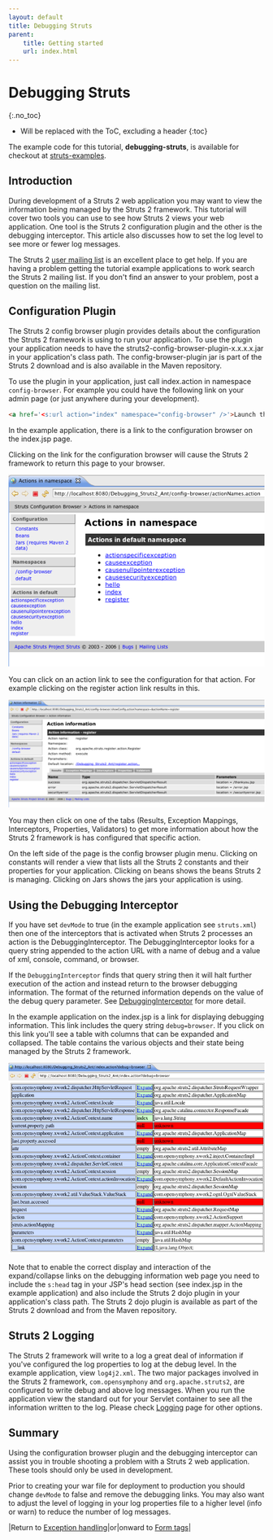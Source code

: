 ```yaml
---
layout: default
title: Debugging Struts
parent:
    title: Getting started
    url: index.html
---
```


# Debugging Struts
{:.no_toc}

* Will be replaced with the ToC, excluding a header
{:toc}

The example code for this tutorial, **debugging-struts**, is available for checkout at [struts-examples](https://github.com/apache/struts-examples).

## Introduction

During development of a Struts 2 web application you may want to view the information being managed by the Struts 2 framework. 
This tutorial will cover two tools you can use to see how Struts 2 views your web application. One tool is the Struts 2 
configuration plugin and the other is the debugging interceptor. This article also discusses how to set the log level 
to see more or fewer log messages.

The Struts 2 [user mailing list](http://struts.apache.org/mail.html) is an excellent place to get help. If you are having 
a problem getting the tutorial example applications to work search the Struts 2 mailing list. If you don't find an answer 
to your problem, post a question on the mailing list.

## Configuration Plugin

The Struts 2 config browser plugin provides details about the configuration the Struts 2 framework is using to run your 
application. To use the plugin your application needs to have the struts2-config-browser-plugin-x.x.x.x.jar in your 
application's class path. The config-browser-plugin jar is part of the Struts 2 download and is also available in the Maven 
repository.

To use the plugin in your application, just call index.action in namespace `config-browser`. For example you could have 
the following link on your admin page (or just anywhere during your development).

```html
<a href='<s:url action="index" namespace="config-browser" />'>Launch the configuration browser</a>
```

In the example application, there is a link to the configuration browser on the index.jsp page.

Clicking on the link for the configuration browser will cause the Struts 2 framework to return this page to your browser.

![debuging-struts-1.png](attachments/att17137672_debuging-struts-1.png)

You can click on an action link to see the configuration for that action. For example clicking on the register action 
link results in this.

![debuging-struts-2.png](attachments/att17137673_debuging-struts-2.png)

You may then click on one of the tabs (Results, Exception Mappings, Interceptors, Properties, Validators) to get more 
information about how the Struts 2 framework is has configured that specific action.

On the left side of the page is the config browser plugin menu. Clicking on constants will render a view that lists all 
the Struts 2 constants and their properties for your application. Clicking on beans shows the beans Struts 2 is managing. 
Clicking on Jars shows the jars your application is using.

## Using the Debugging Interceptor

If you have set `devMode` to true (in the example application see `struts.xml`) then one of the interceptors that is 
activated when Struts 2 processes an action is the DebuggingInterceptor. The DebuggingInterceptor looks for a query 
string appended to the action URL with a name of debug and a value of xml, console, command, or browser.

If the `DebuggingInterceptor` finds that query string then it will halt further execution of the action and instead return 
to the browser debugging information. The format of the returned information depends on the value of the debug query parameter. 
See [DebuggingInterceptor](../core-developers/debugging-interceptor.html) for more detail.

In the example application on the index.jsp is a link for displaying debugging information. This link includes the query 
string `debug=browser`. If you click on this link you'll see a table with columns that can be expanded and collapsed. 
The table contains the various objects and their state being managed by the Struts 2 framework.

![debuging-struts-3.png](attachments/att17137674_debuging-struts-3.png)

Note that to enable the correct display and interaction of the expand/collapse links on the debugging information web page 
you need to include the `s:head` tag in your JSP's head section (see index.jsp in the example application) and also include 
the Struts 2 dojo plugin in your application's class path. The Struts 2 dojo plugin is available as part of the Struts 2 
download and from the Maven repository.

## Struts 2 Logging

The Struts 2 framework will write to a log a great deal of information if you've configured the log properties to log at 
the debug level. In the example application, view `log4j2.xml`. The two major packages involved in the Struts 2 framework, 
`com.opensymphony` and `org.apache.struts2`, are configured to write debug and above log messages. When you run the application 
view the standard out for your Servlet container to see all the information written to the log. Please check [Logging](../core-developers/logging.html)
page for other options.

## Summary

Using the configuration browser plugin and the debugging interceptor can assist you in trouble shooting a problem with 
a Struts 2 web application. These tools should only be used in development.

Prior to creating your war file for deployment to production you should change `devMode` to false and remove the debugging 
links. You may also want to adjust the level of logging in your log properties file to a higher level (info or warn) to reduce 
the number of log messages.

|Return to [Exception handling](exception-handling.html)|or|onward to [Form tags](form-tags.html)|
